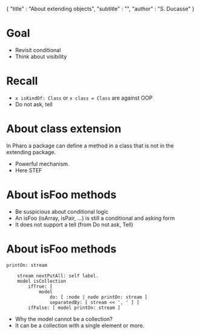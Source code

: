 { 
"title" : "About extending objects",
"subtitle" : "",
"author" : "S. Ducasse" 
} 
 
# Goal 
- Revisit conditional 
- Think about visibility 
 
# Recall 
- `x isKindOf: Class` or `x class = Class` are against OOP 
- Do not ask, tell 
 
# About class extension 
In Pharo a package can define a method in a class that is not in the extending package. 
- Powerful mechanism. 
- Here STEF 
 
# About isFoo methods 
- Be suspicious about conditional logic 
- An isFoo \(isArray, isPair, ...\) is still a conditional and asking form 
- It does not support a tell \(from Do not ask, Tell\)  
 
# About isFoo methods 
 
``` 
printOn: stream

	stream nextPutAll: self label.
	model isCollection
		ifTrue: [ 
			model
				do: [ :node | node printOn: stream ]
				separatedBy: [ stream << ', ' ] ]
		ifFalse: [ model printOn: stream ] 
``` 
- Why the model cannot be a collection? 
- It can be a collection with a single element or more. 
